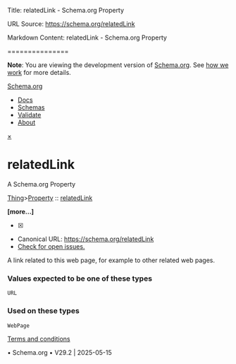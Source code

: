 Title: relatedLink - Schema.org Property

URL Source: https://schema.org/relatedLink

Markdown Content:
relatedLink - Schema.org Property

===============

**Note**: You are viewing the development version of [Schema.org](https://schema.org/). See [how we work](https://schema.org/docs/howwework.html) for more details. 

[Schema.org](https://schema.org/)

*   [Docs](https://schema.org/docs/documents.html)
*   [Schemas](https://schema.org/docs/schemas.html)
*   [Validate](https://validator.schema.org/)
*   [About](https://schema.org/docs/about.html)

[×](javascript:void(0) "Clear search box")

[](javascript:void(0);)

relatedLink
===========

A Schema.org Property

[Thing](https://schema.org/Thing "Thing")>[Property](https://schema.org/Property "Property") :: [relatedLink](https://schema.org/relatedLink "relatedLink")

**[more...]** 

- [x] 

*   Canonical URL: https://schema.org/relatedLink
*   [Check for open issues.](https://github.com/schemaorg/schemaorg/issues?q=is%3Aissue+is%3Aopen+relatedLink)

A link related to this web page, for example to other related web pages.

### Values expected to be one of these types

```
URL
```

### Used on these types

```
WebPage
```

[Terms and conditions](https://schema.org/docs/terms.html)

• Schema.org • V29.2 | 2025-05-15
